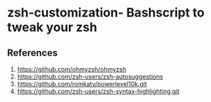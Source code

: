 # zsh-customization- Bashscript to tweak your zsh

## References
1) https://github.com/ohmyzsh/ohmyzsh
2) https://github.com/zsh-users/zsh-autosuggestions
3) https://github.com/romkatv/powerlevel10k.git
4) https://github.com/zsh-users/zsh-syntax-highlighting.git
